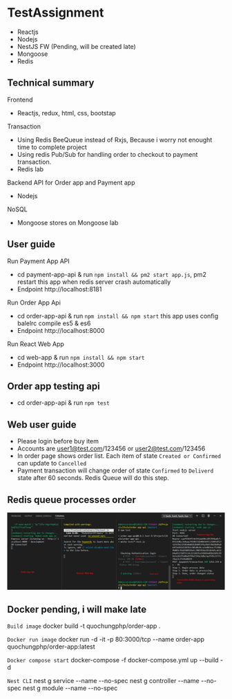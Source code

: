# TestAssignment

- Reactjs
- Nodejs
- NestJS FW (Pending, will be created late)
- Mongoose
- Redis

## Technical summary

Frontend

- Reactjs, redux, html, css, bootstap

Transaction

- Using Redis BeeQueue instead of Rxjs, Because i worry not enought time to complete project
- Using redis Pub/Sub for handling order to checkout to payment transaction.
- Redis lab

Backend API for Order app and Payment app

- Nodejs

NoSQL

- Mongoose stores on Mongoose lab

## User guide

Run Payment App API

- cd payment-app-api & run `npm install && pm2 start app.js`, pm2 restart this app when redis server crash automatically
- Endpoint http://localhost:8181

Run Order App Api

- cd order-app-api & run `npm install && npm start` this app uses config balelrc compile es5 & es6
- Endpoint http://localhost:8000

Run React Web App

- cd web-app & run `npm install && npm start`
- Endpoint http://localhost:3000

## Order app testing api

- cd order-app-api & run `npm test`

## Web user guide

- Please login before buy item
- Accounts are user1@test.com/123456 or user2@test.com/123456
- In order page shows order list. Each item of state `Created or Confirmed` can update to `Cancelled`
- Payment transaction will change order of state `Confirmed` to `Deliverd` state after 60 seconds. Redis Queue will do this step.

## Redis queue processes order

![](redis_transaction.png)
## Docker pending, i will make late

`Build image`
docker build -t quochungphp/order-app .

`Docker run image`
docker run -d -it  -p 80:3000/tcp --name order-app quochungphp/order-app:latest

`Docker compose start`
docker-compose -f docker-compose.yml up --build -d

`Nest CLI`
nest g service --name --no-spec
nest g controller --name --no-spec
nest g module --name --no-spec
